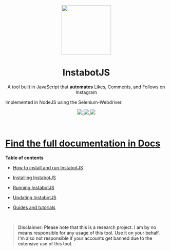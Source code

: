 
<p  align="center">
<img  src="https://i.imgur.com/jBmrP4f.jpg"  width="154">

<h1  align="center">InstabotJS</h1>

<p  align="center">A tool built in JavaScript that <b>automates</b> Likes, Comments, and Follows on Instagram

Implemented in NodeJS using the Selenium-Webdriver.<p>

<p  align="center">
<a  href="https://github.com/zanderp/instabot-js/blob/main/LICENSE">
<img  src="https://img.shields.io/badge/license-GPLv3-blue.svg"  />
</a>
<a  href="https://github.com/SeleniumHQ/selenium">
<img  src="https://img.shields.io/badge/built%20with-Selenium-yellow.svg"  />
</a>
<a  href="https://www.javascript.com/">
<img  src="https://img.shields.io/badge/built%20with-JavaScript-red.svg"  />
</p>
</p>
<br  />
  

# Find the full documentation in [Docs](/docs)

**Table of contents**

- [How to install and run InstabotJS](/docs/home.md#installation)

* [Installing InstabotJS](/docs/home.md#installation)

* [Running InstabotJS](/docs/home.md#installation)

* [Updating InstabotJS](/docs/home.md#updating-instapy)

* [Guides and tutorials](/docs/home.md#guides)
<br  />

>  **Disclaimer**<a  name="disclaimer"/>: Please note that this is a research project. I am by no means responsible for any usage of this tool. Use it on your behalf. I'm also not responsible if your accounts get banned due to the extensive use of this tool.